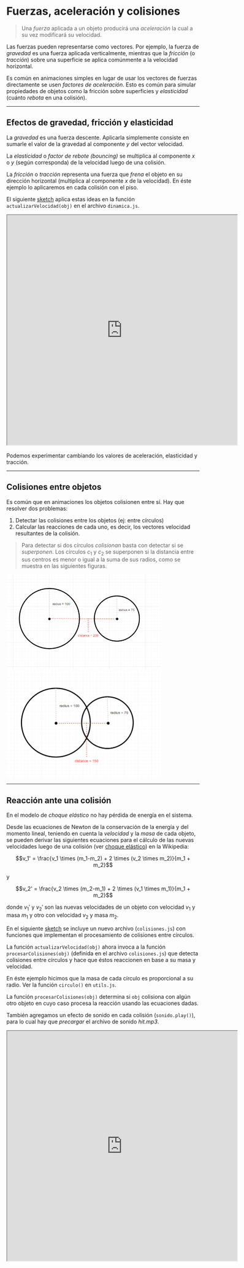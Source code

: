 # Fuerzas, aceleración y colisiones

> Una *fuerza* aplicada a un objeto producirá una *aceleración* la cual a su vez
> modificará su velocidad.

Las fuerzas pueden representarse como vectores. Por ejemplo, la fuerza de
*gravedad* es una fuerza aplicada verticalmente, mientras que la *fricción* (o
*tracción*) sobre una superficie se aplica comúnmente a la velocidad horizontal.

Es común en animaciones simples en lugar de usar los vectores de fuerzas
directamente se usen *factores de aceleración*. Esto es común para simular
propiedades de objetos como la fricción sobre superficies y *elasticidad*
(cuánto *rebota* en una colisión).

-------------------------------------------------------------------------------

## Efectos de gravedad, fricción y elasticidad

La *gravedad* es una fuerza descente. Aplicarla simplemente consiste en sumarle el
valor de la gravedad al componente *y* del vector velocidad.

La *elasticidad* o *factor de rebote (bouncing)* se multiplica al componente *x*
o *y* (según corresponda) de la velocidad luego de una colisión.

La *fricción* o *tracción* representa una fuerza que *frena* el objeto en su
dirección horizontal (multiplica al componente *x* de la velocidad).
En éste ejemplo lo aplicaremos en cada colisión con el piso.

El siguiente [sketch](https://editor.p5js.org/marroyo/sketches/AB6ic6ELu) aplica
estas ideas en la función `actualizarVelocidad(obj)` en el archivo
`dinamica.js`.

<iframe src="https://editor.p5js.org/marroyo/sketches/AB6ic6ELu"
        width="600" height="600"></iframe>

Podemos experimentar cambiando los valores de aceleración, elasticidad y tracción.

-------------------------------------------------------------------------------

## Colisiones entre objetos

Es común que en animaciones los objetos colisionen entre sí. Hay que resolver
dos problemas:

1. Detectar las colisiones entre los objetos (ej: entre círculos)
2. Calcular las reacciones de cada uno, es decir, los vectores velocidad
   resultantes de la colisión.

> Para detectar si dos círculos *colisionan* basta con detectar si se
> *superponen*. 
> Los círculos $c_1$ y $c_2$ se superponen si la distancia entre
> sus centros es menor o igual a la suma de sus radios, como se muestra en las
> siguientes figuras.

<div class="center" style="width: 80%;">

![colisión cículos](img/no-circle-collision.png ":size=40%")
![colisión cículos](img/circle-collision.png ":size=40%")

</div>

-------------------------------------------------------------------------------

## Reacción ante una colisión

En el modelo de *choque elástico* no hay pérdida de energía en el sistema.

Desde las ecuaciones de Newton de la conservación de la energía y del momento
lineal, teniendo en cuenta la *velocidad* y la *masa* de cada objeto, se pueden
derivar las siguientes ecuaciones para el cálculo de las nuevas velocidades
luego de una colisión (ver [choque
elástico](https://es.wikipedia.org/wiki/Choque_el%C3%A1stico)) en la Wikipedia:

$$v_1' = \frac{v_1 \times (m_1-m_2) + 2 \times (v_2 \times m_2)}{m_1 + m_2}$$

y

$$v_2' = \frac{v_2 \times (m_2-m_1) + 2 \times (v_1 \times m_1)}{m_1 + m_2}$$

donde $v_1'$ y $v_2'$ son las nuevas velocidades de un objeto con velocidad
$v_1$ y masa $m_1$ y otro con velocidad $v_2$ y masa $m_2$.

En el siguiente [sketch](https://editor.p5js.org/marroyo/sketches/iuq-RAfVd) se
incluye un nuevo archivo (`colisiones.js`) con funciones que implementan el
procesamiento de colisiones entre círculos.

La función `actualizarVelocidad(obj)` ahora invoca a la función
`procesarColisiones(obj)` (definida en el archivo `colisiones.js`) que detecta
colisiones entre círculos y hace que éstos reaccionen en base a su masa y
velocidad.

En éste ejemplo hicimos que la masa de cada círculo es proporcional a su radio.
Ver la función `circulo()` en `utils.js`.

La función `procesarColisiones(obj)` determina si `obj` colisiona con algún otro
objeto en cuyo caso procesa la reacción usando las ecuaciones dadas.

También agregamos un efecto de sonido en cada colisión (`sonido.play()`), para
lo cual hay que *precargar* el archivo de sonido *hit.mp3*.

<iframe src="https://editor.p5js.org/marroyo/sketches/iuq-RAfVd"
        width="600" height="600">
</iframe>